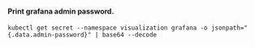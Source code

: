 #### Print grafana admin password.
```hcl
kubectl get secret --namespace visualization grafana -o jsonpath="{.data.admin-password}" | base64 --decode
```